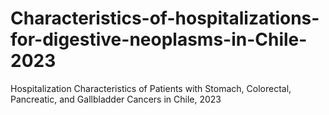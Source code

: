 # Characteristics-of-hospitalizations-for-digestive-neoplasms-in-Chile-2023
Hospitalization Characteristics of Patients with Stomach, Colorectal, Pancreatic, and Gallbladder Cancers in Chile, 2023

